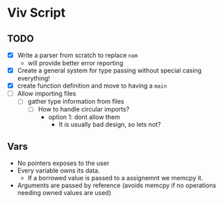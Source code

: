 # Viv Script

## TODO
- [x] Write a parser from scratch to replace `nom`
    * will provide better error reporting 
- [x] Create a general system for type passing without special casing everything!
- [x] create function definition and move to having a `main`
- [ ] Allow importing files
    - [ ] gather type information from files
        - [ ] How to handle circular imports? 
            * option 1: dont allow them
                * It is usually bad design, so lets not? 

## Vars

* No pointers exposes to the user 
* Every variable owns its data.
    * If a borrowed value is passed to a assignemnt we memcpy it.
* Arguments are passed by reference (avoids memcpy if no operations needing owned values are used)